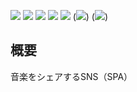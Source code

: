 <img src="https://img.shields.io/badge/PHP-ccc.svg?logo=php&style=flat"> <img src="https://img.shields.io/badge/laravel-FF2D20.svg?logo=laravel&style=flat&logoColor=ccc">
<img src="https://img.shields.io/badge/Vue.js-4FC08D.svg?logo=Vue.js&style=flat&logoColor=ccc">
<img src="https://img.shields.io/badge/-Nginx-009639.svg?logo=nginx&style=flat">
<img src="https://img.shields.io/badge/Docker-2496ED.svg?logo=Docker&style=flat&logoColor=ccc">
(<img src="https://img.shields.io/badge/AWS-232F3E.svg?logo=amazonwebservices&style=flat">)
(<img src="https://img.shields.io/badge/Terraform-844FBA.svg?logo=Terraform&style=flat&logoColor=ccc">)


## 概要
音楽をシェアするSNS（SPA）
